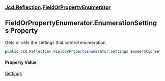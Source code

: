 ### [Jcd.Reflection](Jcd.Reflection.md 'Jcd.Reflection').[FieldOrPropertyEnumerator](FieldOrPropertyEnumerator.md 'Jcd.Reflection.FieldOrPropertyEnumerator')

## FieldOrPropertyEnumerator.EnumerationSettings Property

Gets or sets the settings that control enumeration.

```csharp
public Jcd.Reflection.FieldOrPropertyEnumerator.Settings EnumerationSettings { get; set; }
```

#### Property Value

[Settings](FieldOrPropertyEnumerator.Settings.md 'Jcd.Reflection.FieldOrPropertyEnumerator.Settings')